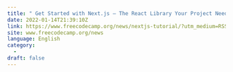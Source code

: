 ```yaml
---
title: " Get Started with Next.js – The React Library Your Project Needs "
date: 2022-01-14T21:39:10Z
link: https://www.freecodecamp.org/news/nextjs-tutorial/?utm_medium=RSS&utm_source=news.12bit.vn
site: www.freecodecamp.org/news
language: English
category:
  -   
draft: false
---
```

